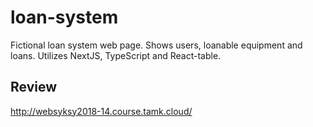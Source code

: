# loan-system

Fictional loan system web page. Shows users, loanable equipment and loans. Utilizes NextJS, TypeScript and React-table.

## Review
http://websyksy2018-14.course.tamk.cloud/
